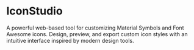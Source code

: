 # IconStudio
A powerful web-based tool for customizing Material Symbols and Font Awesome icons. Design, preview, and export custom icon styles with an intuitive interface inspired by modern design tools.
